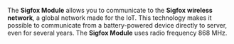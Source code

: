 The **Sigfox Module** allows you to communicate to the **Sigfox wireless network**, a global network made for the IoT. This technology makes it possible to communicate from a battery-powered device directly to server, even for several years. The **Sigfox Module** uses radio frequency 868 MHz.
